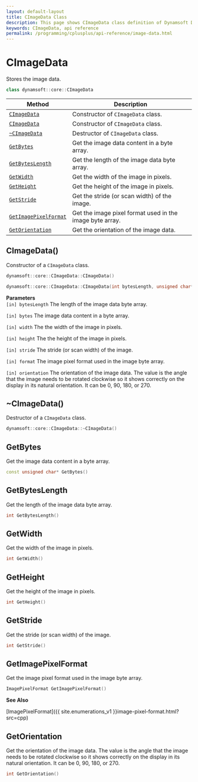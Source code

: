 ```yaml
---
layout: default-layout
title: CImageData Class
description: This page shows CImageData class definition of Dynamsoft Document Normalizer SDK C++ Edition.
keywords: CImageData, api reference
permalink: /programming/cplusplus/api-reference/image-data.html
---
```


# CImageData

Stores the image data.  

```cpp
class dynamsoft::core::CImageData
```  

| Method               | Description |
|----------------------|-------------|
| [`CImageData`](#cimagedata) | Constructor of `CImageData` class. |
| [`CImageData`](#cimagedata-1) | Constructor of `CImageData` class. |
| [`~CImageData`](#cimagedata-2) | Destructor of `CImageData` class. |
| [`GetBytes`](#getbytes) | Get the image data content in a byte array. |
| [`GetBytesLength`](#getbyteslength) | Get the length of the image data byte array. |
| [`GetWidth`](#getwidth) | Get the width of the image in pixels. |
| [`GetHeight`](#getheight) | Get the height of the image in pixels. |
| [`GetStride`](#getstride) | Get the stride (or scan width) of the image. |
| [`GetImagePixelFormat`](#getimagepixelformat) | Get the image pixel format used in the image byte array. |
| [`GetOrientation`](#getorientation) | Get the orientation of the image data. |

## CImageData()

Constructor of a `CImageData` class.

```cpp
dynamsoft::core::CImageData::CImageData()

dynamsoft::core::CImageData::CImageData(int bytesLength, unsigned char* bytes, int width, int height, int stride, ImagePixelFormat format, int orientation)
```

**Parameters**  
`[in] bytesLength` The length of the image data byte array.

`[in] bytes` The image data content in a byte array.

`[in] width` The the width of the image in pixels.

`[in] height` The the height of the image in pixels.

`[in] stride` The stride (or scan width) of the image.

`[in] format` The image pixel format used in the image byte array.

`[in] orientation` The orientation of the image data. The value is the angle that the image needs to be rotated clockwise so it shows correctly on the display in its natural orientation. It can be 0, 90, 180, or 270.

## ~CImageData()

Destructor of a `CImageData` class.

```cpp
dynamsoft::core::CImageData::~CImageData()
```

## GetBytes

Get the image data content in a byte array.

```cpp
const unsigned char* GetBytes()
```

## GetBytesLength

Get the length of the image data byte array.

```cpp
int GetBytesLength()
```

## GetWidth

Get the width of the image in pixels.  

```cpp
int GetWidth()
```

## GetHeight

Get the height of the image in pixels.  

```cpp
int GetHeight()
```

## GetStride

Get the stride (or scan width) of the image.

```cpp
int GetStride()
```

## GetImagePixelFormat

Get the image pixel format used in the image byte array.

```cpp
ImagePixelFormat GetImagePixelFormat()
```

**See Also**

[ImagePixelFormat]({{ site.enumerations_v1 }}image-pixel-format.html?src=cpp)

## GetOrientation

Get the orientation of the image data. The value is the angle that the image needs to be rotated clockwise so it shows correctly on the display in its natural orientation. It can be 0, 90, 180, or 270.

```cpp
int GetOrientation()
```
